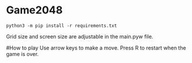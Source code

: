 # Game2048

```
python3 -m pip install -r requirements.txt
```

Grid size and screen size are adjustable in the main.pyw file.

#How to play
Use arrow keys to make a move.
Press R to restart when the game is over.
